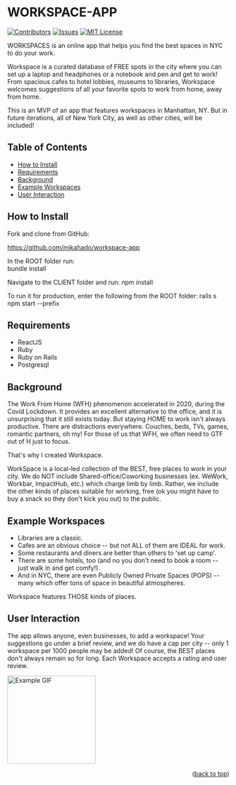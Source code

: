 <!-- WORKSPACE-APP README -->

# WORKSPACE-APP
[![Contributors][contributors-shield]][contributors-url]
[![Issues][issues-shield]][issues-url]
[![MIT License][license-shield]][license-url]

WORKSPACES is an online app that helps you find the best spaces in NYC to do your work.

Workspace is a curated database of FREE spots in the city where you can set up a laptop and headphones or a notebook and pen and get to work! From spacious cafes to hotel lobbies, museums to libraries, Workspace welcomes suggestions of all your favorite spots to work from home, away from home.

This is an MVP of an app that features workspaces in Manhattan, NY. But in future iterations, all of New York City, as well as other cities, will be included!

## Table of Contents
- [How to Install](#how-to-install)
- [Requirements](#requirements)
- [Background](#background)
- [Example Workspaces](#example-workspaces)
- [User Interaction](#user-interaction)

<a name="how-to-install"></a>
## How to Install

Fork and clone from GitHub: 

https://github.com/mikahado/workspace-app


In the ROOT folder run:   
bundle install


Navigate to the CLIENT folder and run:
npm install

To run it for production, enter the following from the ROOT folder: 
rails s
npm start --prefix


<a name="requirements"></a>
## Requirements

- ReactJS
- Ruby
- Ruby on Rails
- Postgresql


<a name="background"></a>
## Background

The Work From Home (WFH) phenomenon accelerated in 2020, during the Covid Lockdown. It provides an excellent alternative to the office, and it is unsurprising that it still exists today. But staying HOME to work isn't always productive. There are distractions everywhere. Couches, beds, TVs, games, romantic partners, oh my! For those of us that WFH, we often need to GTF out of H just to focus.

That's why I created Workspace.

WorkSpace is a local-led collection of the BEST, free places to work in your city. We do NOT include Shared-office/Coworking businesses (ex. WeWork, Workbar, ImpactHub, etc.) which charge limb by limb. Rather, we include the other kinds of places suitable for working, free (ok you might have to buy a snack so they don't kick you out) to the public.

<a name="example-workspaces"></a>
## Example Workspaces

- Libraries are a classic.
- Cafes are an obvious choice -- but not ALL of them are IDEAL for work.
- Some restaurants and diners are better than others to 'set up camp'.
- There are some hotels, too (and no you don't need to book a room -- just walk in and get comfy!).
- And in NYC, there are even Publicly Owned Private Spaces (POPS) -- many which offer tons of space in beautiful atmospheres.

Workspace features THOSE kinds of places.

<a name="user-interaction"></a>
## User Interaction

The app allows anyone, even businesses, to add a workspace! Your suggestions go under a brief review, and we do have a cap per city -- only 1 workspace per 1000 people may be added! Of course, the BEST places don't always remain so for long. Each Workspace accepts a rating and user review.

<img src="workspaces_app_preview.gif" alt="Example GIF" width="200">

<p align="right">(<a href="#readme-top">back to top</a>)</p>

<!-- PROJECT SHIELDS -->
[contributors-shield]: https://img.shields.io/github/contributors/mikahado/workspace-app.svg?style=for-the-badge
[contributors-url]: https://github.com/mikahado/workspace-app/graphs/contributors
[issues-shield]: https://img.shields.io/github/issues/mikahado/workspace-app.svg?style=for-the-badge
[issues-url]: https://github.com/mikahado/workspace-app/issues
[license-shield]: https://img.shields.io/github/license/mikahado/workspace-app.svg?style=for-the-badge
[license-url]: https://github.com/mikahado/workspace-app/blob/master/LICENSE.txt




